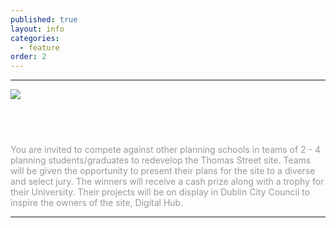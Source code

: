```yaml
---
published: true
layout: info
categories: 
  - feature
order: 2
---
```


<div class="black" style="">
	<hr class="featurette-divider">
	<div  class="container">
		<div id="fight"  class="featurette">
	        <img class="featurette-image pull-left img-rounded" src="{{site.baseurl}}/img/space-invaders-game.jpg">
	        <h2 class="featurette-heading" style="color:#FFF;">The Competition.</h2>
          <p class="lead" style="color:#999;">You are invited to compete against other planning schools in teams of 2 - 4 planning students/graduates to redevelop the Thomas Street site. Teams will be given the opportunity to present their plans for the site to a diverse and select jury. The winners will receive a cash prize along with a trophy for their University. Their projects will be on display in Dublin City Council to inspire the owners of the site, Digital Hub.</p>
	      </div>	
	</div>
	<hr class="featurette-divider">				
</div>